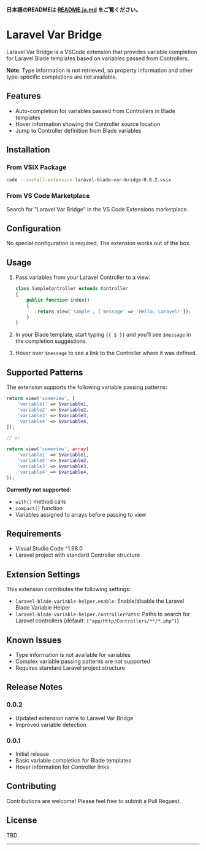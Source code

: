 **日本語のREADMEは [README.ja.md](README.ja.md) をご覧ください。**

# Laravel Var Bridge

Laravel Var Bridge is a VSCode extension that provides variable completion for Laravel Blade templates based on variables passed from Controllers.

**Note**: Type information is not retrieved, so property information and other type-specific completions are not available.

## Features

- Auto-completion for variables passed from Controllers in Blade templates
- Hover information showing the Controller source location
- Jump to Controller definition from Blade variables

## Installation

### From VSIX Package
```sh
code --install-extension laravel-blade-var-bridge-0.0.2.vsix
```

### From VS Code Marketplace
Search for "Laravel Var Bridge" in the VS Code Extensions marketplace.

## Configuration

No special configuration is required. The extension works out of the box.

## Usage

1. Pass variables from your Laravel Controller to a view:
    ```php
    class SampleController extends Controller
    {
        public function index()
        {
            return view('sample', ['message' => 'Hello, Laravel!']);
        }
    }
    ```

2. In your Blade template, start typing `{{ $ }}` and you'll see `$message` in the completion suggestions.

3. Hover over `$message` to see a link to the Controller where it was defined.

## Supported Patterns

The extension supports the following variable passing patterns:

```php
return view('someview', [
    'variable1' => $variable1,
    'variable2' => $variable2,
    'variable3' => $variable3,
    'variable4' => $variable4,
]);

// or

return view('someview', array(
    'variable1' => $variable1,
    'variable2' => $variable2,
    'variable3' => $variable3,
    'variable4' => $variable4,
));
```

**Currently not supported:**
- `with()` method calls
- `compact()` function
- Variables assigned to arrays before passing to view

## Requirements

- Visual Studio Code ^1.98.0
- Laravel project with standard Controller structure

## Extension Settings

This extension contributes the following settings:

* `laravel-blade-variable-helper.enable`: Enable/disable the Laravel Blade Variable Helper
* `laravel-blade-variable-helper.controllerPaths`: Paths to search for Laravel controllers (default: `["app/Http/Controllers/**/*.php"]`)

## Known Issues

- Type information is not available for variables
- Complex variable passing patterns are not supported
- Requires standard Laravel project structure

## Release Notes

### 0.0.2
- Updated extension name to Laravel Var Bridge
- Improved variable detection

### 0.0.1
- Initial release
- Basic variable completion for Blade templates
- Hover information for Controller links

## Contributing

Contributions are welcome! Please feel free to submit a Pull Request.

## License

TBD

---

